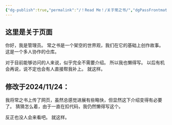 ```yaml
---
{"dg-publish":true,"permalink":"/！Read Me！/关于常之书/","dgPassFrontmatter":true,"noteIcon":"\\！Read Me！\\others\\data\\svg","created":"2024-11-23T17:29:35.000+08:00","updated":"2024-11-24T09:27:39.422+08:00"}
---
```



## 这里是关于页面

你好，我是管理员。
常之书是一个架空的世界观，我们在它的基础上创作故事。
这是一个多人协作的仓库。

对于目前能够访问的人来说，似乎完全不需要介绍。
所以我也懒得写。
以后有机会再说，说不定也会有人直接帮我补上。
就这样。

## 修改于2024/11/24：

我将常之书上传了网页，虽然总感觉进展有些略快，但显然这下介绍变得有必要了。
猜猜怎么着，由于一直在扣代码，我仍然懒得写这个。

反正也没人会来看吧。
就这样。